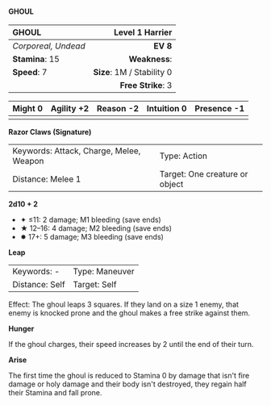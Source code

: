 #### GHOUL

| GHOUL               |        **Level 1 Harrier** |
| :------------------ | -------------------------: |
| *Corporeal, Undead* |                   **EV 8** |
| **Stamina**: 15     |              **Weakness**: |
| **Speed**: 7        | **Size**: 1M / Stability 0 |
|                     |         **Free Strike**: 3 |

| **Might** 0 | **Agility** +2 | **Reason** -2 | **Intuition** 0 | **Presence** -1 |
| ----------- | -------------- | ------------- | --------------- | --------------- |
|             |                |               |                 |                 |

**Razor Claws (Signature)**

|                                         |                                |
| :-------------------------------------- | :----------------------------- |
| Keywords: Attack, Charge, Melee, Weapon | Type: Action                   |
| Distance: Melee 1                       | Target: One creature or object |

**2d10 + 2**

- ✦ ≤11: 2 damage; M1 bleeding (save ends)
- ★ 12–16: 4 damage; M2 bleeding (save ends)
- ✸ 17+: 5 damage; M3 bleeding (save ends)

**Leap**

|                |                |
| :------------- | :------------- |
| Keywords: -    | Type: Maneuver |
| Distance: Self | Target: Self   |

Effect: The ghoul leaps 3 squares. If they land on a size 1 enemy, that enemy is knocked prone and the ghoul makes a free strike against them.

**Hunger**

If the ghoul charges, their speed increases by 2 until the end of their turn.

**Arise**

The first time the ghoul is reduced to Stamina 0 by damage that isn't fire damage or holy damage and their body isn't destroyed, they regain half their Stamina and fall prone.
